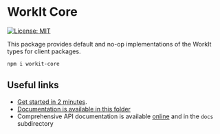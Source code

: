 # WorkIt Core

[![License: MIT](https://img.shields.io/badge/License-MIT-blue.svg)](LICENSE)

This package provides default and no-op implementations of the WorkIt types for client packages.

```bash
npm i workit-core
```

## Useful links
-   [Get started in 2 minutes](https://github.com/VilledeMontreal/workit/blob/master/packages/workit-camunda/.docs/WORKER.md).
-   [Documentation is available in this folder](https://github.com/VilledeMontreal/workit/tree/master/packages/workit-camunda/.docs)
-   Comprehensive API documentation is available [online](https://villedemontreal.github.io/workit/) and in the `docs` subdirectory
